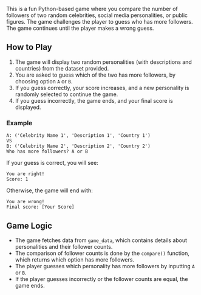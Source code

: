 
This is a fun Python-based game where you compare the number of followers of two random celebrities, social media personalities, or public figures. The game challenges the player to guess who has more followers. The game continues until the player makes a wrong guess.

## How to Play

1. The game will display two random personalities (with descriptions and countries) from the dataset provided.
2. You are asked to guess which of the two has more followers, by choosing option `A` or `B`.
3. If you guess correctly, your score increases, and a new personality is randomly selected to continue the game.
4. If you guess incorrectly, the game ends, and your final score is displayed.

### Example

```text
A: ('Celebrity Name 1', 'Description 1', 'Country 1')
VS
B: ('Celebrity Name 2', 'Description 2', 'Country 2')
Who has more followers? A or B
```

If your guess is correct, you will see:

```text
You are right!
Score: 1
```

Otherwise, the game will end with:

```text
You are wrong!
Final score: [Your Score]
```

## Game Logic

- The game fetches data from `game_data`, which contains details about personalities and their follower counts.
- The comparison of follower counts is done by the `compare()` function, which returns which option has more followers.
- The player guesses which personality has more followers by inputting `A` or `B`.
- If the player guesses incorrectly or the follower counts are equal, the game ends.

